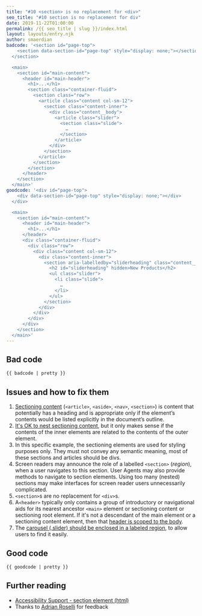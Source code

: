 ```yaml
---
title: "#10 <section> is no replacement for <div>"
seo_title: "#10 section is no replacement for div"
date: 2019-11-22T01:00:00
permalink: /{{ seo_title | slug }}/index.html
layout: layouts/entry.njk
author: smaerdian
badcode: '<section id="page-top">
    <section data-section-id="page-top" style="display: none;"></section>
  </section>

  <main>
    <section id="main-content">
      <header id="main-header">
        <h1>...</h1>
        <section class="container-fluid">
          <section class="row">
            <article class="content col-sm-12">
              <section class="content-inner">
                <div class="content__body">
                  <article class="slider">
                    <section class="slide">
                      …
                    </section>
                  </article>
                </div>
              </section>
            </article>
          </section>
        </section>
      </header>
    </section>
  </main>'
goodcode: '<div id="page-top">
    <div data-section-id="page-top" style="display: none;"></div>
  </div>

  <main>
    <section id="main-content">
      <header id="main-header">
        <h1>...</h1>
      </header>
      <div class="container-fluid">
        <div class="row">
          <div class="content col-sm-12">
            <div class="content-inner">
              <section aria-labelledby="sliderheading" class="content__body">
                <h2 id="sliderheading" hidden>New Products</h2>
                <ul class="slider">
                  <li class="slide">
                    …
                  </li>
                </ul>
              </section>
            </div>
          </div>
        </div>
      </div>
    </section>
  </main>'
---
```



<div class="section bad">

## Bad code

```html
{{ badcode | pretty }}
```
</div>

<div class="section">

## Issues and how to fix them

1. [Sectioning content](https://www.w3.org/TR/html52/sections.html#the-section-element) (`<article>`, `<aside>`, `<nav>`, `<section>`) is content that potentially has a heading and is appropriate only if the element’s contents would be listed explicitly in the document’s outline. 
1. [It's OK to nest sectioning content](https://www.w3.org/TR/html52/sections.html#headings-and-sections), but it only makes sense if the contents of the inner elements are related to the contents of the outer element.
1. In this specific example, the sectioning elements are used for styling purposes only. They must not convey any semantic meaning, most of these sections and articles should be divs.
1. Screen readers may announce the role of a labelled `<section>` (_region_), when a user navigates to this section. User Agents may also provide methods to navigate to section elements. Using too many (nested) sections may make interfaces for screen reader users unnecessarily complicated.
1. `<section>`s are no replacement for `<div>`s.
1. A`<header>` typically only contains a group of introductory or navigational aids for its nearest ancestor `<main>` element or sectioning content or sectioning root element. If it's not a descendant of the main element or a sectioning content element, then that [header is scoped to the body](https://www.w3.org/TR/html52/sections.html#the-header-element). 
1. The [carousel (.slider) should be enclosed in a labeled region](https://www.w3.org/WAI/tutorials/carousels/structure/), to allow users to find it easily.

<div class="section">

## Good code

```html
{{ goodcode | pretty }}
```
</div>

<div class="section">

## Further reading

* [Accessibility Support - section element (html)](https://a11ysupport.io/tech/html/section_element)
* Thanks to [Adrian Roselli](https://adrianroselli.com/) for feedback

</div>

